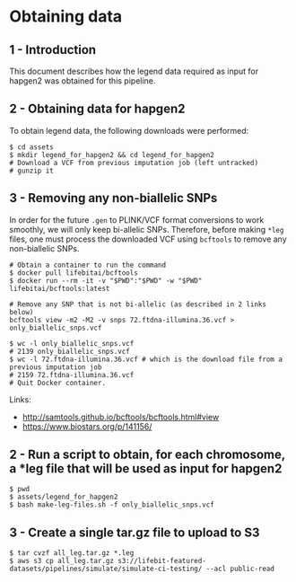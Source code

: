# Obtaining data 

## 1 - Introduction

This document describes how the legend data required as input for hapgen2 was obtained for this pipeline.

## 2 - Obtaining data for hapgen2

To obtain legend data, the following downloads were performed:

```
$ cd assets
$ mkdir legend_for_hapgen2 && cd legend_for_hapgen2
# Download a VCF from previous imputation job (left untracked)
# gunzip it
```

## 3 - Removing any non-biallelic SNPs

In order for the future `.gen` to PLINK/VCF format conversions to work smoothly, we will only keep bi-allelic SNPs. Therefore, before making `*leg` files, one must process the downloaded VCF using `bcftools` to remove any non-biallelic SNPs.

```
# Obtain a container to run the command
$ docker pull lifebitai/bcftools
$ docker run --rm -it -v "$PWD":"$PWD" -w "$PWD" lifebitai/bcftools:latest

# Remove any SNP that is not bi-allelic (as described in 2 links below)
bcftools view -m2 -M2 -v snps 72.ftdna-illumina.36.vcf > only_biallelic_snps.vcf

$ wc -l only_biallelic_snps.vcf 
# 2139 only_biallelic_snps.vcf
$ wc -l 72.ftdna-illumina.36.vcf # which is the download file from a previous imputation job
# 2159 72.ftdna-illumina.36.vcf
# Quit Docker container.
```

Links:
- http://samtools.github.io/bcftools/bcftools.html#view 
- https://www.biostars.org/p/141156/

## 2 - Run a script to obtain, for each chromosome, a *leg file that will be used as input for hapgen2

```
$ pwd
$ assets/legend_for_hapgen2
$ bash make-leg-files.sh -f only_biallelic_snps.vcf
```

## 3 - Create a single tar.gz file to upload to S3

```
$ tar cvzf all_leg.tar.gz *.leg
$ aws s3 cp all_leg.tar.gz s3://lifebit-featured-datasets/pipelines/simulate/simulate-ci-testing/ --acl public-read
```



